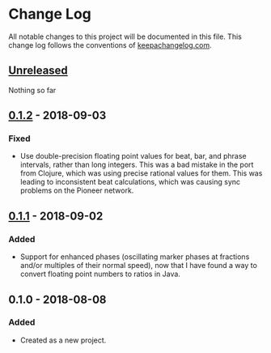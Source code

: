 # Change Log

All notable changes to this project will be documented in this file.
This change log follows the conventions of
[keepachangelog.com](http://keepachangelog.com/).

## [Unreleased][unreleased]

Nothing so far

## [0.1.2] - 2018-09-03

### Fixed

- Use double-precision floating point values for beat, bar, and phrase
  intervals, rather than long integers. This was a bad mistake in the
  port from Clojure, which was using precise rational values for them.
  This was leading to inconsistent beat calculations, which was causing
  sync problems on the Pioneer network.

## [0.1.1] - 2018-09-02

### Added

- Support for enhanced phases (oscillating marker phases at fractions
  and/or multiples of their normal speed), now that I have found a way
  to convert floating point numbers to ratios in Java.

## 0.1.0 - 2018-08-08

### Added

- Created as a new project.

[unreleased]: https://github.com/brunchboy/electro/compare/v0.1.2...HEAD
[0.1.2]: https://github.com/brunchboy/electro/compare/v0.1.1...v0.1.2
[0.1.1]: https://github.com/brunchboy/electro/compare/v0.1.0...v0.1.1

